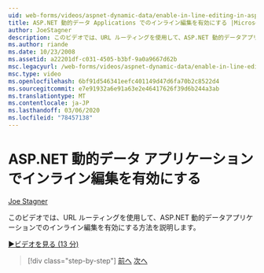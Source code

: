 ```yaml
---
uid: web-forms/videos/aspnet-dynamic-data/enable-in-line-editing-in-aspnet-dynamic-data-applications
title: ASP.NET 動的データ Applications でのインライン編集を有効にする |Microsoft Docs
author: JoeStagner
description: このビデオでは、URL ルーティングを使用して、ASP.NET 動的データアプリケーションでのインライン編集を有効にする方法を説明します。
ms.author: riande
ms.date: 10/23/2008
ms.assetid: a22201df-c031-4505-b3bf-9a0a9667d62b
msc.legacyurl: /web-forms/videos/aspnet-dynamic-data/enable-in-line-editing-in-aspnet-dynamic-data-applications
msc.type: video
ms.openlocfilehash: 6bf91d546341eefc401149d47d6fa70b2c8522d4
ms.sourcegitcommit: e7e91932a6e91a63e2e46417626f39d6b244a3ab
ms.translationtype: MT
ms.contentlocale: ja-JP
ms.lasthandoff: 03/06/2020
ms.locfileid: "78457138"
---
```

# <a name="enable-in-line-editing-in-aspnet-dynamic-data-applications"></a>ASP.NET 動的データ アプリケーションでインライン編集を有効にする

[Joe Stagner](https://github.com/JoeStagner)

このビデオでは、URL ルーティングを使用して、ASP.NET 動的データアプリケーションでのインライン編集を有効にする方法を説明します。

[&#9654;ビデオを見る (13 分)](https://channel9.msdn.com/Blogs/ASP-NET-Site-Videos/enable-in-line-editing-in-aspnet-dynamic-data-applications)

> [!div class="step-by-step"]
> [前へ](begin-modifying-dynamic-data-applications-with-url-routing.md)
> [次へ](how-to-enable-table-specific-routing-in-dynamic-data-applications.md)
